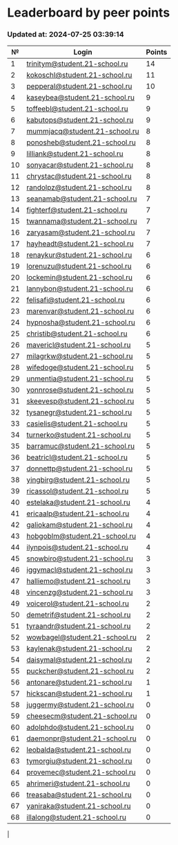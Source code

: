 # Leaderboard by peer points

### Updated at: 2024-07-25 03:39:14

| № | Login | Points |
|---|-------|--------|
|1|trinitym@student.21-school.ru|14|
|2|kokoschl@student.21-school.ru|11|
|3|pepperal@student.21-school.ru|10|
|4|kaseybea@student.21-school.ru|9|
|5|toffeebl@student.21-school.ru|9|
|6|kabutops@student.21-school.ru|9|
|7|mummjacq@student.21-school.ru|8|
|8|ponosheb@student.21-school.ru|8|
|9|lilliank@student.21-school.ru|8|
|10|sonyacar@student.21-school.ru|8|
|11|chrystac@student.21-school.ru|8|
|12|randolpz@student.21-school.ru|8|
|13|seanamab@student.21-school.ru|7|
|14|fighterf@student.21-school.ru|7|
|15|twannama@student.21-school.ru|7|
|16|zaryasam@student.21-school.ru|7|
|17|hayheadt@student.21-school.ru|7|
|18|renaykur@student.21-school.ru|6|
|19|lorenuzu@student.21-school.ru|6|
|20|lockemin@student.21-school.ru|6|
|21|lannybon@student.21-school.ru|6|
|22|felisafi@student.21-school.ru|6|
|23|marenvar@student.21-school.ru|6|
|24|hypnosha@student.21-school.ru|6|
|25|christib@student.21-school.ru|6|
|26|mavericl@student.21-school.ru|5|
|27|milagrkw@student.21-school.ru|5|
|28|wifedoge@student.21-school.ru|5|
|29|unmentia@student.21-school.ru|5|
|30|yonnrose@student.21-school.ru|5|
|31|skeevesp@student.21-school.ru|5|
|32|tysanegr@student.21-school.ru|5|
|33|casielis@student.21-school.ru|5|
|34|turnerko@student.21-school.ru|5|
|35|barramuc@student.21-school.ru|5|
|36|beatricl@student.21-school.ru|5|
|37|donnettp@student.21-school.ru|5|
|38|yingbirg@student.21-school.ru|5|
|39|ricassol@student.21-school.ru|5|
|40|estelaka@student.21-school.ru|4|
|41|ericaalp@student.21-school.ru|4|
|42|galiokam@student.21-school.ru|4|
|43|hobgoblm@student.21-school.ru|4|
|44|ilynpois@student.21-school.ru|4|
|45|snowbiro@student.21-school.ru|3|
|46|iggymacl@student.21-school.ru|3|
|47|halliemo@student.21-school.ru|3|
|48|vincenzg@student.21-school.ru|3|
|49|voicerol@student.21-school.ru|2|
|50|demetrif@student.21-school.ru|2|
|51|tyraandr@student.21-school.ru|2|
|52|wowbagel@student.21-school.ru|2|
|53|kaylenak@student.21-school.ru|2|
|54|daisymal@student.21-school.ru|2|
|55|puckcher@student.21-school.ru|2|
|56|antonare@student.21-school.ru|1|
|57|hickscan@student.21-school.ru|1|
|58|juggermy@student.21-school.ru|0|
|59|cheesecm@student.21-school.ru|0|
|60|adolphdo@student.21-school.ru|0|
|61|daemonpr@student.21-school.ru|0|
|62|leobalda@student.21-school.ru|0|
|63|tymorgiu@student.21-school.ru|0|
|64|provemec@student.21-school.ru|0|
|65|ahrimeri@student.21-school.ru|0|
|66|treasaba@student.21-school.ru|0|
|67|yaniraka@student.21-school.ru|0|
|68|illalong@student.21-school.ru|0|
|
